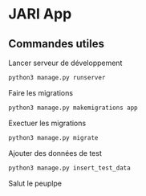 # JARI App



## Commandes utiles
Lancer serveur de développement
```bash
python3 manage.py runserver
```

Faire les migrations
```bash
python3 manage.py makemigrations app
```

Exectuer les migrations
```bash
python3 manage.py migrate
```

Ajouter des données de test
```bash
python3 manage.py insert_test_data
```



Salut le peuplpe

